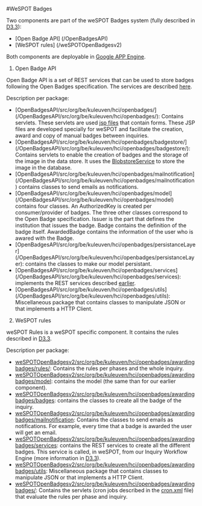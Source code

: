 #WeSPOT Badges

Two components are part of the weSPOT Badges system (fully described in [D3.3](wespot.net/en/public-deliverables)):

* [Open Badge API] (/OpenBadgesAPI)
* [WeSPOT rules] (/weSPOTOpenBadgesv2)

Both components are deployable in [Google APP Engine](https://appengine.google.com/).

 1. Open Badge API

Open Badge API is a set of REST services that can be used to store badges following the Open Badges specification. The services are described [here](http://wespot.net/apis/-/asset_publisher/84uK/wiki/id/21038428?redirect=http%3A%2F%2Fwespot.net%2Fapis%3Fp_p_id%3D101_INSTANCE_84uK%26p_p_lifecycle%3D0%26p_p_state%3Dnormal%26p_p_mode%3Dview%26p_p_col_id%3Dcolumn-2%26p_p_col_count%3D1).

Description per package:
  - [OpenBadgesAPI/src/org/be/kuleuven/hci/openbadges/] (/OpenBadgesAPI/src/org/be/kuleuven/hci/openbadges/): Contains servlets. These servlets are used [jsp files](/war/) that contain forms. These JSP files are developed specially for weSPOT and facilitate the creation, award and copy of manual badges between inquiries.   
  - [OpenBadgesAPI/src/org/be/kuleuven/hci/openbadges/badgestore/] (/OpenBadgesAPI/src/org/be/kuleuven/hci/openbadges/badgestore/): Contains servlets to enable the creation of badges and the storage of the image in the data store. It uses the [BlobstoreService](https://cloud.google.com/appengine/docs/java/javadoc/com/google/appengine/api/blobstore/BlobstoreService) to store the image in the database. 
  - [OpenBadgesAPI/src/org/be/kuleuven/hci/openbadges/mailnotification] (/OpenBadgesAPI/src/org/be/kuleuven/hci/openbadges/mailnotification) contains classes to send emails as notifications. 
  - [OpenBadgesAPI/src/org/be/kuleuven/hci/openbadges/model] (/OpenBadgesAPI/src/org/be/kuleuven/hci/openbadges/model) contains four classes. An AuthorizedKey is created per consumer/provider of badges. The three other classes correspond to the Open Badge specification. Issuer is the part that defines the institution that issues the badge. Badge contains the definition of the badge itself. AwardedBadge contains the information of the user who is awared with the Badge. 
  - [OpenBadgesAPI/src/org/be/kuleuven/hci/openbadges/persistanceLayer] (/OpenBadgesAPI/src/org/be/kuleuven/hci/openbadges/persistanceLayer): contains the classes to make our model persistant.
  - [OpenBadgesAPI/src/org/be/kuleuven/hci/openbadges/services] (/OpenBadgesAPI/src/org/be/kuleuven/hci/openbadges/services): implements the REST services described [earlier](http://wespot.net/apis/-/asset_publisher/84uK/wiki/id/21038428?redirect=http%3A%2F%2Fwespot.net%2Fapis%3Fp_p_id%3D101_INSTANCE_84uK%26p_p_lifecycle%3D0%26p_p_state%3Dnormal%26p_p_mode%3Dview%26p_p_col_id%3Dcolumn-2%26p_p_col_count%3D1). 
  - [OpenBadgesAPI/src/org/be/kuleuven/hci/openbadges/utils] (/OpenBadgesAPI/src/org/be/kuleuven/hci/openbadges/utils): Miscellaneous package that contains classes to manipulate JSON or that implements a HTTP Client. 

 2. WeSPOT rules

weSPOT Rules is a weSPOT specific component. It contains the rules described in [D3.3](wespot.net/en/public-deliverables). 

Description per package:
 - [weSPOTOpenBadgesv2/src/org/be/kuleuven/hci/openbadges/awardingbadges/rules/](/weSPOTOpenBadgesv2/src/org/be/kuleuven/hci/openbadges/awardingbadges/rules/): Contains the rules per phases and the whole inquiry.
 - [weSPOTOpenBadgesv2/src/org/be/kuleuven/hci/openbadges/awardingbadges/model](/weSPOTOpenBadgesv2/src/org/be/kuleuven/hci/openbadges/awardingbadges/model/): contains the model (the same than for our earlier component).
 - [weSPOTOpenBadgesv2/src/org/be/kuleuven/hci/openbadges/awardingbadges/badges](/weSPOTOpenBadgesv2/src/org/be/kuleuven/hci/openbadges/awardingbadges/badges/): contains the classes to create all the badge of the inquiry.
 - [weSPOTOpenBadgesv2/src/org/be/kuleuven/hci/openbadges/awardingbadges/mailnotification](/weSPOTOpenBadgesv2/src/org/be/kuleuven/hci/openbadges/awardingbadges/mailnotification/): Contains the classes to send emails as notifications. For example, every time that a badge is awarded the user will get an email.
 - [weSPOTOpenBadgesv2/src/org/be/kuleuven/hci/openbadges/awardingbadges/services](/weSPOTOpenBadgesv2/src/org/be/kuleuven/hci/openbadges/awardingbadges/services): contains the REST services to create all the different badges. This service is called, in weSPOT, from our Inquiry Workflow Engine (more information in [D3.3](wespot.net/en/public-deliverables)). 
 - [weSPOTOpenBadgesv2/src/org/be/kuleuven/hci/openbadges/awardingbadges/utils](/weSPOTOpenBadgesv2/src/org/be/kuleuven/hci/openbadges/awardingbadges/utils): Miscellaneous package that contains classes to manipulate JSON or that implements a HTTP Client. 
 - [weSPOTOpenBadgesv2/src/org/be/kuleuven/hci/openbadges/awardingbadges/](/weSPOTOpenBadgesv2/src/org/be/kuleuven/hci/openbadges/awardingbadges/): Contains the servlets (cron jobs described in the [cron.xml](https://github.com/weSPOT/wespot_badges/blob/master/weSPOTOpenBadgesv2/war/WEB-INF/cron.xml) file) that evaluate the rules per phase and inquiry.
